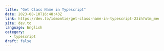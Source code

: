 ```yaml
---
title: "Get Class Name in Typescript"
date: 2023-08-10T16:48:43Z
link: https://dev.to/idmontie/get-class-name-in-typescript-23ih?utm_medium=RSS&utm_source=news.12bit.vn
site: dev.to
language: English
category:
  - typescript
draft: false
---
```

